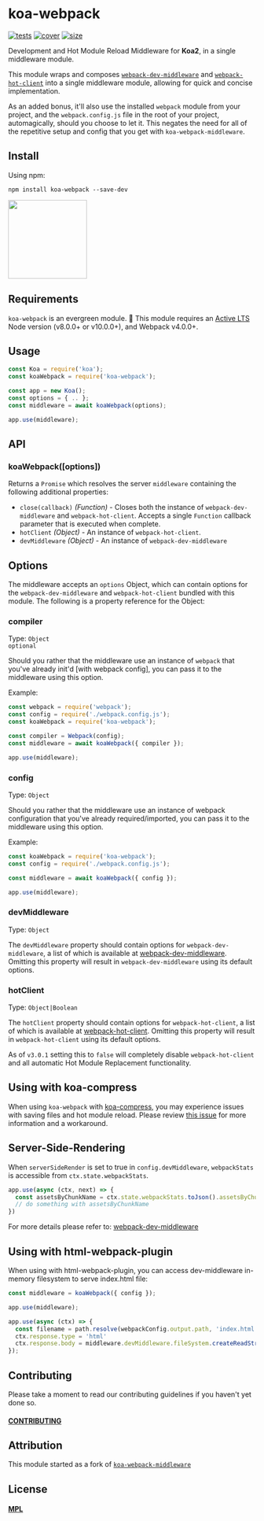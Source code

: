 [tests]: 	https://img.shields.io/circleci/project/github/shellscape/webpack-plugin-serve.svg
[tests-url]: https://circleci.com/gh/shellscape/webpack-plugin-serve

[cover]: https://codecov.io/gh/shellscape/webpack-plugin-serve/branch/master/graph/badge.svg
[cover-url]: https://codecov.io/gh/shellscape/webpack-plugin-serve

[size]: https://packagephobia.now.sh/badge?p=webpack-plugin-serve
[size-url]: https://packagephobia.now.sh/result?p=webpack-plugin-serve

# koa-webpack

[![tests][tests]][tests-url]
[![cover][cover]][cover-url]
[![size][size]][size-url]

Development and Hot Module Reload Middleware for **Koa2**, in a single
middleware module.

This module wraps and composes
[`webpack-dev-middleware`](https://github.com/webpack/webpack-dev-middleware) and
[`webpack-hot-client`](https://github.com/shellscape/webpack-hot-client)
into a single middleware module, allowing for quick and concise implementation.

As an added bonus, it'll also use the installed `webpack` module from your project,
and the `webpack.config.js` file in the root of your project, automagically, should
you choose to let it. This negates the need for all of the repetitive setup and
config that you get with `koa-webpack-middleware`.

## Install

Using npm:

```console
npm install koa-webpack --save-dev
```

<a href="https://www.patreon.com/shellscape">
  <img src="https://c5.patreon.com/external/logo/become_a_patron_button@2x.png" width="160">
</a>

## Requirements

`koa-webpack` is an evergreen module. 🌲 This module requires an [Active LTS](https://github.com/nodejs/Release) Node version (v8.0.0+ or v10.0.0+), and Webpack v4.0.0+.

## Usage

```js
const Koa = require('koa');
const koaWebpack = require('koa-webpack');

const app = new Koa();
const options = { .. };
const middleware = await koaWebpack(options);

app.use(middleware);
```

## API

### koaWebpack([options])

Returns a `Promise` which resolves the server `middleware` containing the
following additional properties:

- `close(callback)` *(Function)* - Closes both the instance of `webpack-dev-middleware`
and `webpack-hot-client`. Accepts a single `Function` callback parameter that is
executed when complete.
- `hotClient` *(Object)* - An instance of `webpack-hot-client`.
- `devMiddleware` *(Object)* - An instance of `webpack-dev-middleware`

## Options

The middleware accepts an `options` Object, which can contain options for the
`webpack-dev-middleware` and `webpack-hot-client` bundled with this module.
The following is a property reference for the Object:

### compiler

Type: `Object`  
`optional`

Should you rather that the middleware use an instance of `webpack` that you've
already init'd [with webpack config], you can pass it to the middleware using
this option.

Example:

```js
const webpack = require('webpack');
const config = require('./webpack.config.js');
const koaWebpack = require('koa-webpack');

const compiler = Webpack(config);
const middleware = await koaWebpack({ compiler });

app.use(middleware);
```

### config

Type: `Object`

Should you rather that the middleware use an instance of webpack configuration
that you've already required/imported, you can pass it to the middleware using
this option.

Example:

```js
const koaWebpack = require('koa-webpack');
const config = require('./webpack.config.js');

const middleware = await koaWebpack({ config });

app.use(middleware);
```

### devMiddleware

Type: `Object`

The `devMiddleware` property should contain options for `webpack-dev-middleware`, a list of
which is available at [webpack-dev-middleware](https://github.com/webpack/webpack-dev-middleware).
Omitting this property will result in `webpack-dev-middleware` using its default
options.

### hotClient

Type: `Object|Boolean`

The `hotClient` property should contain options for `webpack-hot-client`, a list of
which is available at [webpack-hot-client](https://github.com/webpack-contrib/webpack-hot-client).
Omitting this property will result in `webpack-hot-client` using its default
options.

As of `v3.0.1` setting this to `false` will completely disable `webpack-hot-client`
and all automatic Hot Module Replacement functionality.

## Using with koa-compress

When using `koa-webpack` with [koa-compress](https://github.com/koajs/compress),
you may experience issues with saving files and hot module reload. Please review
[this issue](https://github.com/shellscape/koa-webpack/issues/36#issuecomment-289565573)
for more information and a workaround.

## Server-Side-Rendering

When `serverSideRender` is set to true in `config.devMiddleware`, `webpackStats` is
accessible from `ctx.state.webpackStats`.

```js
app.use(async (ctx, next) => {
  const assetsByChunkName = ctx.state.webpackStats.toJson().assetsByChunkName;
  // do something with assetsByChunkName
})
```

For more details please refer to:
[webpack-dev-middleware](https://github.com/webpack/webpack-dev-middleware#server-side-rendering)


## Using with html-webpack-plugin

When using with html-webpack-plugin, you can access dev-middleware in-memory filesystem to serve index.html file:

```js
const middleware = koaWebpack({ config });

app.use(middleware);

app.use(async (ctx) => {
  const filename = path.resolve(webpackConfig.output.path, 'index.html')
  ctx.response.type = 'html'
  ctx.response.body = middleware.devMiddleware.fileSystem.createReadStream(filename)
});
```

## Contributing

Please take a moment to read our contributing guidelines if you haven't yet done so.

#### [CONTRIBUTING](./.github/CONTRIBUTING.md)

## Attribution

This module started as a fork of
[`koa-webpack-middleware`](https://github.com/leecade/koa-webpack-middleware)

## License

#### [MPL](./LICENSE)